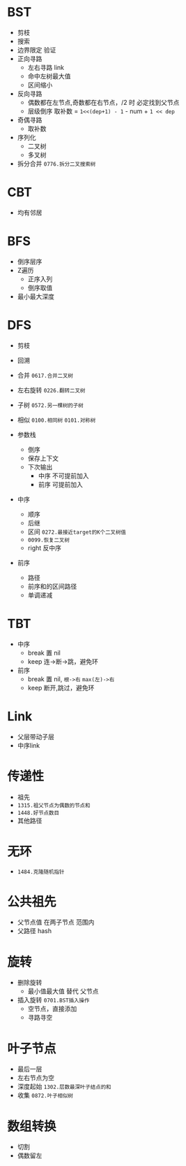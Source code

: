 # BST

- 剪枝
- 搜索
- 边界限定 验证
- 正向寻路
    - 左右寻路 link
    - 命中左树最大值
    - 区间缩小
- 反向寻路
    - 偶数都在左节点,奇数都在右节点，/2 时 必定找到父节点
    - 层级倒序 取补数 = `1<<(dep+1) - 1` - num + `1 << dep`
- 奇偶寻路
    - 取补数
- 序列化
    - 二叉树
    - 多叉树
- 拆分合并 `0776.拆分二叉搜索树`

# CBT

- 均有邻居

# BFS

- 倒序层序
- Z遍历
    - 正序入列
    - 倒序取值
- 最小最大深度

# DFS

- 剪枝
- 回溯
- 合并 `0617.合并二叉树`
- 左右旋转 `0226.翻转二叉树`
- 子树 `0572.另一棵树的子树`
- 相似 `0100.相同树` `0101.对称树`

- 参数栈
    - 倒序
    - 保存上下文
    - 下次输出
        - 中序 不可提前加入
        - 前序 可提前加入
- 中序
    - 顺序
    - 后继
    - 区间 `0272.最接近target的K个二叉树值`
    - `0099.恢复二叉树`
    - right 反中序

- 前序
    - 路径
    - 前序和的区间路径
    - 单调递减

# TBT

- 中序
    - break 置 nil
    - keep 连->断->跳，避免环
- 前序
    - break 置 nil, `根->右` `max(左)->右`
    - keep 断开,跳过，避免环

# Link

- 父层带动子层
- 中序link

# 传递性

- 祖先
- `1315.祖父节点为偶数的节点和`
- `1448.好节点数目`
- 其他路径

# 无环

- `1484.克隆随机指针`

# 公共祖先

- 父节点值 在两子节点 范围内
- 父路径 hash

# 旋转

- 删除旋转
    - 最小值最大值 替代 父节点
- 插入旋转 `0701.BST插入操作`
    - 空节点，直接添加
    - 寻路寻空

# 叶子节点

- 最后一层
- 左右节点为空
- 深度起始 `1302.层数最深叶子结点的和`
- 收集 `0872.叶子相似树`

# 数组转换

- 切割
- 偶数留左



